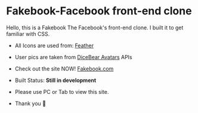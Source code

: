 # Fakebook-Facebook front-end clone
 Hello, this is a Fakebook The Facebook's front-end clone. I built it to get familiar with CSS.
 
 - All Icons are used from: [Feather](https://feathericons.com/)
 - User pics are taken from [DiceBear Avatars](https://avatars.dicebear.com/) APIs

- Check out the site NOW! [Fakebook.com](https://pranavdalvi.github.io/Fakebook-Facebook_front-end_clone/)

- Built Status: **Still in development**
- Please use PC or Tab to view this site.
- Thank you 🙏

